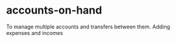 # accounts-on-hand
To manage multiple accounts and transfers between them. Adding expenses and incomes
